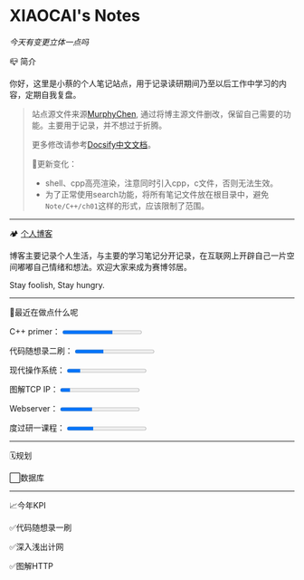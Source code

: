 # XIAOCAI's Notes

*今天有变更立体一点吗*

📪 简介

你好，这里是小蔡的个人笔记站点，用于记录读研期间乃至以后工作中学习的内容，定期自我复盘。

> 站点源文件来源[MurphyChen](https://docs.mphy.top/#/), 通过将博主源文件删改，保留自己需要的功能。主要用于记录，并不想过于折腾。
>
> 更多修改请参考[Docsify中文文档](https://docsify.js.org/#/zh-cn/)。
>
> 🚧更新变化：
>
> - shell、cpp高亮渲染，注意同时引入cpp，c文件，否则无法生效。
> - 为了正常使用search功能，将所有笔记文件放在根目录中，避免`Note/C++/ch01`这样的形式，应该限制了范围。


---

🏕 [个人博客](https://shixiaocaia.fun)

博客主要记录个人生活，与主要的学习笔记分开记录，在互联网上开辟自己一片空间嘟嘟自己情绪和想法。欢迎大家来成为赛博邻居。

Stay foolish, Stay hungry.

---

🍳最近在做点什么呢

<p>
    <label for="file">C++ primer：</label>
    <progress max="790" value="500"></progress>
</p>
<p>
    <label for="file">代码随想录二刷：</label>
    <progress max="11" value="4"></progress>
</p>
<p>
    <label for="file">现代操作系统：</label>
    <progress max="243" value="40"></progress>
</p>
<p>
    <label for="file">图解TCP IP：</label>
    <progress max="329" value="40"></progress>
</p>
<p>
    <label for="file">Webserver：</label>
    <progress max="100" value="40"></progress>
</p>
<p>
    <label for="file">度过研一课程：</label>
    <progress max="100" value="33"></progress>
</p>


---

🗓️规划

⬜数据库

---

📈今年KPI

✅代码随想录一刷

✅深入浅出计网

✅图解HTTP



